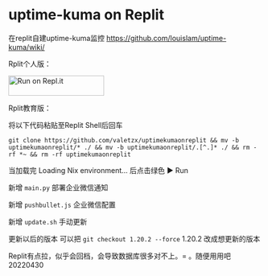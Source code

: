 # uptime-kuma on Replit
在replit自建uptime-kuma监控
https://github.com/louislam/uptime-kuma/wiki/

Rplit个人版：

<a href="https://repl.it/github/valetzx/uptimekumaonreplit">
  <img alt="Run on Repl.it" src="https://repl.it/badge/github/valetzx/uptimekumaonreplit" style="height: 40px; width: 190px;" />
</a>

Rplit教育版：

将以下代码粘贴至Replit Shell后回车

`git clone https://github.com/valetzx/uptimekumaonreplit && mv -b uptimekumaonreplit/* ./ && mv -b uptimekumaonreplit/.[^.]* ./ && rm -rf *~ && rm -rf uptimekumaonreplit`

当加载完 Loading Nix environment... 后点击绿色 ▶ Run

新增 `main.py` 部署企业微信通知

新增 `pushbullet.js` 企业微信配置

新增 `update.sh` 手动更新 

更新以后的版本 可以把 `git checkout 1.20.2 --force` 1.20.2 改成想更新的版本

Replit有点拉，似乎会回档，会导致数据库很多对不上。= 。随便用用吧20220430
